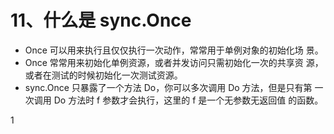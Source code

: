 # 11、什么是 sync.Once
-  Once 可以用来执行且仅仅执行一次动作，常常用于单例对象的初始化场 景。 
-  Once 常常用来初始化单例资源，或者并发访问只需初始化一次的共享资 源，或者在测试的时候初始化一次测试资源。
-  sync.Once 只暴露了一个方法 Do，你可以多次调用 Do 方法，但是只有第 一次调用 Do 方法时 f 参数才会执行，这里的 f 是一个无参数无返回值 的函数。

1
